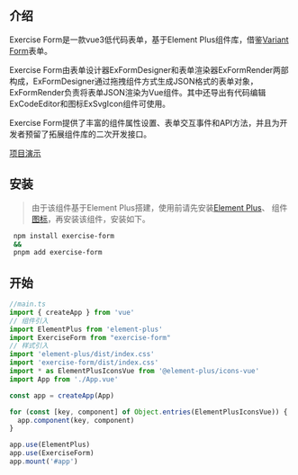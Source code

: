 ## 介绍

Exercise Form是一款vue3低代码表单，基于Element Plus组件库，借鉴[Variant Form](https://vform666.com/)表单。

Exercise Form由表单设计器ExFormDesigner和表单渲染器ExFormRender两部构成，ExFormDesigner通过拖拽组件方式生成JSON格式的表单对象，
ExFormRender负责将表单JSON渲染为Vue组件。其中还导出有代码编辑ExCodeEditor和图标ExSvgIcon组件可使用。

Exercise Form提供了丰富的组件属性设置、表单交互事件和API方法，并且为开发者预留了拓展组件库的二次开发接口。

[项目演示](https://pxhnice.github.io/exercise-form.github.io/)

## 安装

> 由于该组件基于Element Plus搭建，使用前请先安装[Element Plus](https://element-plus.org/zh-CN/guide/installation.html)、
> 组件[图标](https://element-plus.org/zh-CN/component/icon.html)，再安装该组件，安装如下。

```sh
 npm install exercise-form
 &&
 pnpm add exercise-form
```

## 开始


```ts
//main.ts
import { createApp } from 'vue'
// 组件引入
import ElementPlus from 'element-plus'
import ExerciseForm from "exercise-form"
// 样式引入
import 'element-plus/dist/index.css'
import 'exercise-form/dist/index.css'
import * as ElementPlusIconsVue from '@element-plus/icons-vue'
import App from './App.vue'

const app = createApp(App)

for (const [key, component] of Object.entries(ElementPlusIconsVue)) {
  app.component(key, component)
}

app.use(ElementPlus)
app.use(ExerciseForm)
app.mount('#app')
```
